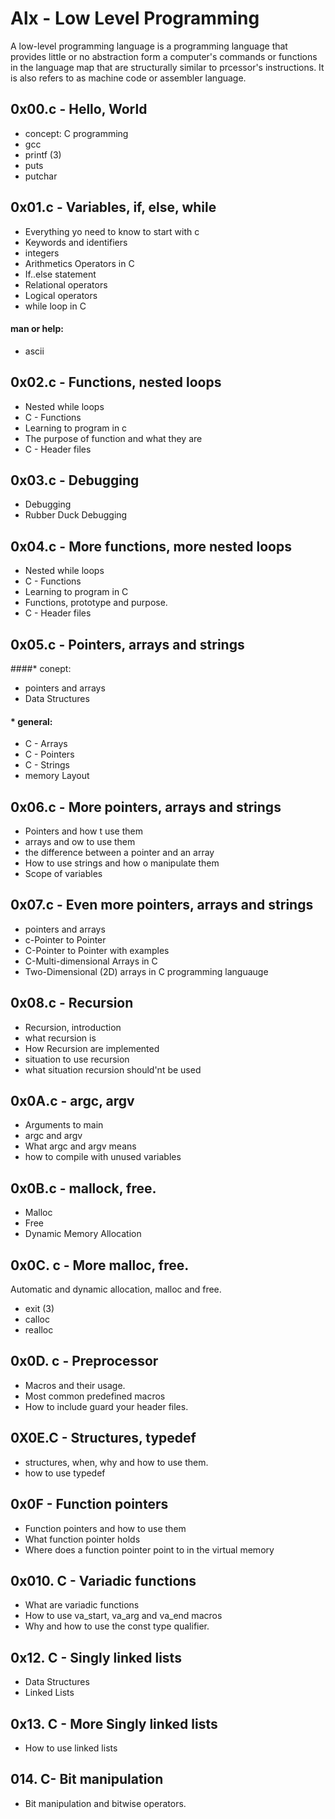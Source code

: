 # Alx - Low Level Programming
A low-level programming language is a programming language that provides little or no abstraction form a computer's commands or functions in the language map that are structurally similar to prcessor's instructions. It is also refers to as machine code or assembler language.

## 0x00.c - Hello, World
* concept: C programming
* gcc
* printf (3)
* puts
* putchar

## 0x01.c - Variables, if, else, while
* Everything yo need to know to start with c
* Keywords and identifiers
* integers
* Arithmetics Operators in C
* If..else statement
* Relational operators
* Logical operators
* while loop in C
#### man or help:
* ascii

## 0x02.c - Functions, nested loops
* Nested while loops
* C - Functions
* Learning to program in c
* The purpose of function and what they are
* C - Header files

## 0x03.c - Debugging
* Debugging
* Rubber Duck Debugging

## 0x04.c - More functions, more nested loops
* Nested while loops
* C - Functions
* Learning to program in C
* Functions, prototype and purpose.
* C - Header files

## 0x05.c - Pointers, arrays and strings
####* conept:
* pointers and arrays
* Data Structures
#### * general:
* C - Arrays
* C - Pointers
* C - Strings
* memory Layout

## 0x06.c - More pointers, arrays and strings
* Pointers and how t use them
* arrays and ow to use them
* the difference between a pointer and an array
* How to use strings and how o manipulate them
* Scope of variables

## 0x07.c - Even more pointers, arrays and strings
* pointers and arrays
* c-Pointer to Pointer
* C-Pointer to Pointer with examples
* C-Multi-dimensional Arrays in C
* Two-Dimensional (2D) arrays in C programming languauge

## 0x08.c - Recursion
* Recursion, introduction
* what recursion is
* How Recursion are implemented
* situation to use recursion
* what situation recursion should'nt be used

## 0x0A.c - argc, argv
* Arguments to main
* argc and argv
* What argc and argv means
* how to compile with unused variables

## 0x0B.c - mallock, free.
* Malloc
* Free
* Dynamic Memory Allocation

## 0x0C. c - More malloc, free.
Automatic and dynamic allocation, malloc and free.
* exit (3)
* calloc
* realloc

## 0x0D. c - Preprocessor
* Macros and their usage.
* Most common predefined macros
* How to include guard your header files.

## 0X0E.C - Structures, typedef
* structures, when, why and how to use them.
* how to use typedef

## 0x0F - Function pointers
* Function pointers and how to use them
* What function pointer holds
* Where does a function pointer point to in the virtual memory

## 0x010. C - Variadic functions
* What are variadic functions
* How to use va_start, va_arg and va_end macros
* Why and how to use the const type qualifier.

## 0x12. C - Singly linked lists
* Data Structures
* Linked Lists

## 0x13. C - More Singly linked lists
* How to use linked lists

## 014. C- Bit manipulation
* Bit manipulation and bitwise operators.

